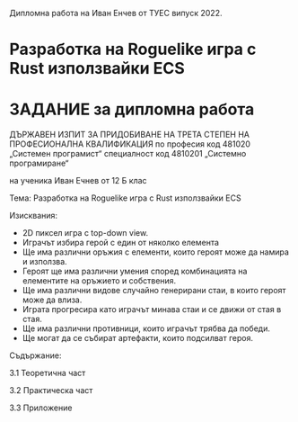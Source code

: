 Дипломна работа на Иван Енчев от ТУЕС випуск 2022.

# Разработка на Roguelike игра с Rust използвайки ECS
# ЗАДАНИЕ за дипломна работа

ДЪРЖАВЕН ИЗПИТ ЗА ПРИДОБИВАНЕ НА ТРЕТА СТЕПЕН НА ПРОФЕСИОНАЛНА КВАЛИФИКАЦИЯ 
по професия  код  481020    „Системен програмист“
специалност  код  4810201  „Системно програмиране“

на ученика Иван Ечнев от 12 Б клас

Тема: Разработка на Roguelike игра с Rust използвайки ECS

Изисквания: 
* 2D пиксел игра с top-down view.
* Играчът избира герой с един от няколко елемента
* Ще има различни оръжия с елементи, които героят може да намира и използва.
* Героят ще има различни умения според комбинацията на елементите на оръжието и собствения.
* Ще има различни видове случайно генерирани стаи, в които героят може да влиза.
* Играта прогресира като играчът минава стаи и се движи от стая в стая.
* Ще има различни противници, които играчът трябва да победи.
* Ще могат да се събират артефакти, които подсилват героя.

Съдържание:

3.1 Теоретична част

3.2 Практическа част

3.3 Приложение
